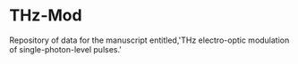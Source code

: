 # THz-Mod
Repository of data for the manuscript entitled,'THz electro-optic modulation of single-photon-level pulses.'
